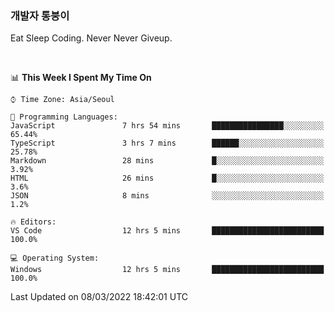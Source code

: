 ### 개발자 통붕이
Eat Sleep Coding.
Never Never Giveup.

<br/>

<!--START_SECTION:waka-->
📊 **This Week I Spent My Time On** 

```text
⌚︎ Time Zone: Asia/Seoul

💬 Programming Languages: 
JavaScript               7 hrs 54 mins       ████████████████░░░░░░░░░   65.44% 
TypeScript               3 hrs 7 mins        ██████░░░░░░░░░░░░░░░░░░░   25.78% 
Markdown                 28 mins             █░░░░░░░░░░░░░░░░░░░░░░░░   3.92% 
HTML                     26 mins             █░░░░░░░░░░░░░░░░░░░░░░░░   3.6% 
JSON                     8 mins              ░░░░░░░░░░░░░░░░░░░░░░░░░   1.2%

🔥 Editors: 
VS Code                  12 hrs 5 mins       █████████████████████████   100.0%

💻 Operating System: 
Windows                  12 hrs 5 mins       █████████████████████████   100.0%

```


 Last Updated on 08/03/2022 18:42:01 UTC
<!--END_SECTION:waka-->
